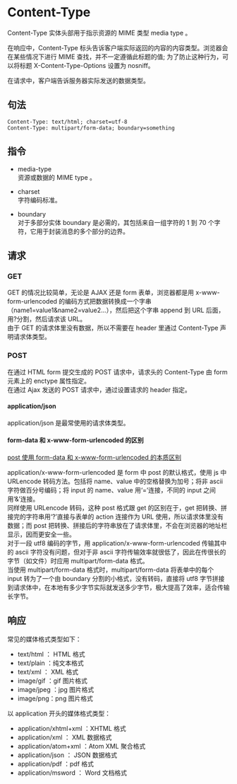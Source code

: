 # Content-Type

Content-Type 实体头部用于指示资源的 MIME 类型 media type 。

在响应中，Content-Type 标头告诉客户端实际返回的内容的内容类型。浏览器会在某些情况下进行 MIME 查找，并不一定遵循此标题的值; 为了防止这种行为，可以将标题 X-Content-Type-Options 设置为 nosniff。

在请求中，客户端告诉服务器实际发送的数据类型。

## 句法

```
Content-Type: text/html; charset=utf-8
Content-Type: multipart/form-data; boundary=something
```

## 指令

- media-type  
  资源或数据的 MIME type 。

- charset  
  字符编码标准。

- boundary  
  对于多部分实体 boundary 是必需的，其包括来自一组字符的 1 到 70 个字符，它用于封装消息的多个部分的边界。

## 请求

### GET

GET 的情况比较简单，无论是 AJAX 还是 form 表单，浏览器都是用 x-www-form-urlencoded 的编码方式把数据转换成一个字串（name1=value1&name2=value2...），然后把这个字串 append 到 URL 后面，用?分割，然后请求该 URL。  
由于 GET 的请求体里没有数据，所以不需要在 header 里通过 Content-Type 声明请求体类型。

### POST

在通过 HTML form 提交生成的 POST 请求中，请求头的 Content-Type 由 form 元素上的 enctype 属性指定。  
在通过 Ajax 发送的 POST 请求中，通过设置请求的 header 指定。

#### application/json

application/json 是最常使用的请求体类型。

#### form-data 和 x-www-form-urlencoded 的区别

[post 使用 form-data 和 x-www-form-urlencoded 的本质区别](https://blog.csdn.net/u013827143/article/details/86222486)

application/x-www-form-urlencoded 是 form 中 post 的默认格式，使用 js 中 URLencode 转码方法。包括将 name、value 中的空格替换为加号；将非 ascii 字符做百分号编码；将 input 的 name、value 用‘=’连接，不同的 input 之间用‘&’连接。  
同样使用 URLencode 转码，这种 post 格式跟 get 的区别在于，get 把转换、拼接完的字符串用‘?’直接与表单的 action 连接作为 URL 使用，所以请求体里没有数据；而 post 把转换、拼接后的字符串放在了请求体里，不会在浏览器的地址栏显示，因而更安全一些。  
对于一段 utf8 编码的字节，用 application/x-www-form-urlencoded 传输其中的 ascii 字符没有问题，但对于非 ascii 字符传输效率就很低了，因此在传很长的字节（如文件）时应用 multipart/form-data 格式。  
当使用 multipart/form-data 格式时，multipart/form-data 将表单中的每个 input 转为了一个由 boundary 分割的小格式，没有转码，直接将 utf8 字节拼接到请求体中，在本地有多少字节实际就发送多少字节，极大提高了效率，适合传输长字节。

## 响应

常见的媒体格式类型如下：

- text/html ： HTML 格式
- text/plain ：纯文本格式
- text/xml ： XML 格式
- image/gif ：gif 图片格式
- image/jpeg ：jpg 图片格式
- image/png：png 图片格式

以 application 开头的媒体格式类型：

- application/xhtml+xml ：XHTML 格式
- application/xml ： XML 数据格式
- application/atom+xml ：Atom XML 聚合格式
- application/json ： JSON 数据格式
- application/pdf ：pdf 格式
- application/msword ： Word 文档格式
